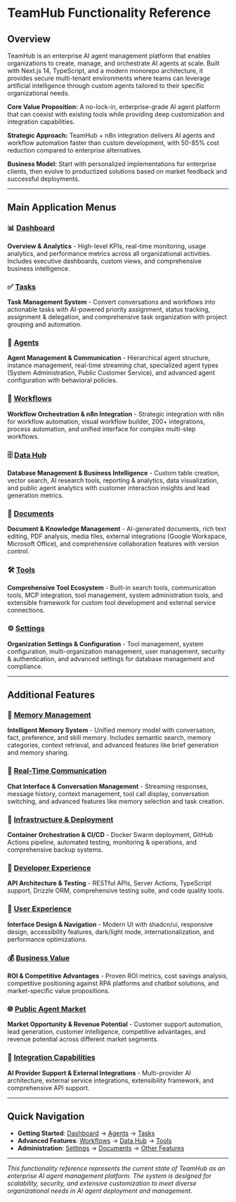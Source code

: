 # TeamHub Functionality Reference

## Overview

TeamHub is an enterprise AI agent management platform that enables organizations to create, manage, and orchestrate AI agents at scale. Built with Next.js 14, TypeScript, and a modern monorepo architecture, it provides secure multi-tenant environments where teams can leverage artificial intelligence through custom agents tailored to their specific organizational needs.

**Core Value Proposition:** A no-lock-in, enterprise-grade AI agent platform that can coexist with existing tools while providing deep customization and integration capabilities.

**Strategic Approach:** TeamHub + n8n integration delivers AI agents and workflow automation faster than custom development, with 50-85% cost reduction compared to enterprise alternatives.

**Business Model:** Start with personalized implementations for enterprise clients, then evolve to productized solutions based on market feedback and successful deployments.

---

## Main Application Menus

### 📊 [Dashboard](./dashboard.md)

**Overview & Analytics** - High-level KPIs, real-time monitoring, usage analytics, and performance metrics across all organizational activities. Includes executive dashboards, custom views, and comprehensive business intelligence.

### ✅ [Tasks](./tasks.md)

**Task Management System** - Convert conversations and workflows into actionable tasks with AI-powered priority assignment, status tracking, assignment & delegation, and comprehensive task organization with project grouping and automation.

### 🤖 [Agents](./agents.md)

**Agent Management & Communication** - Hierarchical agent structure, instance management, real-time streaming chat, specialized agent types (System Administration, Public Customer Service), and advanced agent configuration with behavioral policies.

### 🔄 [Workflows](./workflows.md)

**Workflow Orchestration & n8n Integration** - Strategic integration with n8n for workflow automation, visual workflow builder, 200+ integrations, process automation, and unified interface for complex multi-step workflows.

### 🗄️ [Data Hub](./data-hub.md)

**Database Management & Business Intelligence** - Custom table creation, vector search, AI research tools, reporting & analytics, data visualization, and public agent analytics with customer interaction insights and lead generation metrics.

### 📄 [Documents](./documents.md)

**Document & Knowledge Management** - AI-generated documents, rich text editing, PDF analysis, media files, external integrations (Google Workspace, Microsoft Office), and comprehensive collaboration features with version control.

### 🛠️ [Tools](./tools.md)

**Comprehensive Tool Ecosystem** - Built-in search tools, communication tools, MCP integration, tool management, system administration tools, and extensible framework for custom tool development and external service connections.

### ⚙️ [Settings](./settings.md)

**Organization Settings & Configuration** - Tool management, system configuration, multi-organization management, user management, security & authentication, and advanced settings for database management and compliance.

---

## Additional Features

### 🧠 [Memory Management](./other-features.md#memory-management)

**Intelligent Memory System** - Unified memory model with conversation, fact, preference, and skill memory. Includes semantic search, memory categories, context retrieval, and advanced features like brief generation and memory sharing.

### 💬 [Real-Time Communication](./other-features.md#real-time-communication)

**Chat Interface & Conversation Management** - Streaming responses, message history, context management, tool call display, conversation switching, and advanced features like memory selection and task creation.

### 🚀 [Infrastructure & Deployment](./other-features.md#infrastructure-deployment)

**Container Orchestration & CI/CD** - Docker Swarm deployment, GitHub Actions pipeline, automated testing, monitoring & operations, and comprehensive backup systems.

### 🔧 [Developer Experience](./other-features.md#developer-experience)

**API Architecture & Testing** - RESTful APIs, Server Actions, TypeScript support, Drizzle ORM, comprehensive testing suite, and code quality tools.

### 📱 [User Experience](./other-features.md#user-experience)

**Interface Design & Navigation** - Modern UI with shadcn/ui, responsive design, accessibility features, dark/light mode, internationalization, and performance optimizations.

### 💰 [Business Value](./other-features.md#business-value)

**ROI & Competitive Advantages** - Proven ROI metrics, cost savings analysis, competitive positioning against RPA platforms and chatbot solutions, and market-specific value propositions.

### 🌐 [Public Agent Market](./other-features.md#public-agent-market)

**Market Opportunity & Revenue Potential** - Customer support automation, lead generation, customer intelligence, competitive advantages, and revenue potential across different market segments.

### 🔮 [Integration Capabilities](./other-features.md#integration-capabilities)

**AI Provider Support & External Integrations** - Multi-provider AI architecture, external service integrations, extensibility framework, and comprehensive API support.

---

## Quick Navigation

- **Getting Started**: [Dashboard](./dashboard.md) → [Agents](./agents.md) → [Tasks](./tasks.md)
- **Advanced Features**: [Workflows](./workflows.md) → [Data Hub](./data-hub.md) → [Tools](./tools.md)
- **Administration**: [Settings](./settings.md) → [Documents](./documents.md) → [Other Features](./other-features.md)

---

_This functionality reference represents the current state of TeamHub as an enterprise AI agent management platform. The system is designed for scalability, security, and extensive customization to meet diverse organizational needs in AI agent deployment and management._
